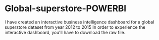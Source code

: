 # Global-superstore-POWERBI
I have created an interactive business intelligence dashboard for a global superstore dataset from year 2012 to 2015
In order to experience the interactive dashboard, you'll have to download the raw file.



